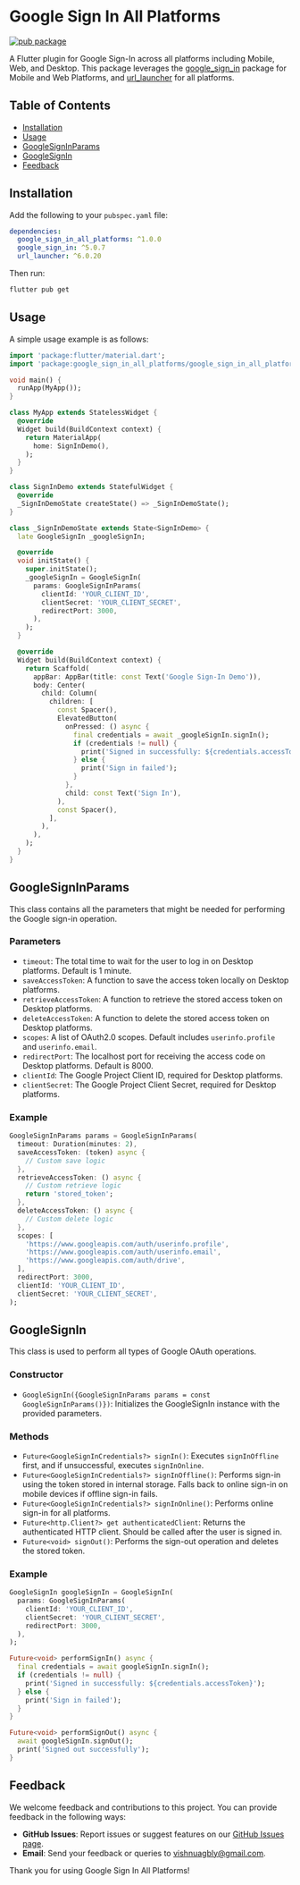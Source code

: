 # Google Sign In All Platforms

[![pub package](https://img.shields.io/pub/v/google_sign_in_all_platforms.svg)](https://pub.dev/packages/google_sign_in_all_platforms)

A Flutter plugin for Google Sign-In across all platforms including Mobile, Web, and Desktop. This package leverages the [google_sign_in](https://pub.dev/packages/google_sign_in) package for Mobile and Web Platforms, and [url_launcher](https://pub.dev/packages/url_launcher) for all platforms.

## Table of Contents

- [Installation](#installation)
- [Usage](#usage)
- [GoogleSignInParams](#googlesigninparams)
- [GoogleSignIn](#googlesignin)
- [Feedback](#feedback)

## Installation

Add the following to your `pubspec.yaml` file:

```yaml
dependencies:
  google_sign_in_all_platforms: ^1.0.0
  google_sign_in: ^5.0.7
  url_launcher: ^6.0.20
```

Then run:

```sh
flutter pub get
```

## Usage

A simple usage example is as follows:

```dart
import 'package:flutter/material.dart';
import 'package:google_sign_in_all_platforms/google_sign_in_all_platforms.dart';

void main() {
  runApp(MyApp());
}

class MyApp extends StatelessWidget {
  @override
  Widget build(BuildContext context) {
    return MaterialApp(
      home: SignInDemo(),
    );
  }
}

class SignInDemo extends StatefulWidget {
  @override
  _SignInDemoState createState() => _SignInDemoState();
}

class _SignInDemoState extends State<SignInDemo> {
  late GoogleSignIn _googleSignIn;

  @override
  void initState() {
    super.initState();
    _googleSignIn = GoogleSignIn(
      params: GoogleSignInParams(
        clientId: 'YOUR_CLIENT_ID',
        clientSecret: 'YOUR_CLIENT_SECRET',
        redirectPort: 3000,
      ),
    );
  }

  @override
  Widget build(BuildContext context) {
    return Scaffold(
      appBar: AppBar(title: const Text('Google Sign-In Demo')),
      body: Center(
        child: Column(
          children: [
            const Spacer(),
            ElevatedButton(
              onPressed: () async {
                final credentials = await _googleSignIn.signIn();
                if (credentials != null) {
                  print('Signed in successfully: ${credentials.accessToken}');
                } else {
                  print('Sign in failed');
                }
              },
              child: const Text('Sign In'),
            ),
            const Spacer(),
          ],
        ),
      ),
    );
  }
}
```

## GoogleSignInParams

This class contains all the parameters that might be needed for performing the Google sign-in operation.

### Parameters

- `timeout`: The total time to wait for the user to log in on Desktop platforms. Default is 1 minute.
- `saveAccessToken`: A function to save the access token locally on Desktop platforms.
- `retrieveAccessToken`: A function to retrieve the stored access token on Desktop platforms.
- `deleteAccessToken`: A function to delete the stored access token on Desktop platforms.
- `scopes`: A list of OAuth2.0 scopes. Default includes `userinfo.profile` and `userinfo.email`.
- `redirectPort`: The localhost port for receiving the access code on Desktop platforms. Default is 8000.
- `clientId`: The Google Project Client ID, required for Desktop platforms.
- `clientSecret`: The Google Project Client Secret, required for Desktop platforms.

### Example

```dart
GoogleSignInParams params = GoogleSignInParams(
  timeout: Duration(minutes: 2),
  saveAccessToken: (token) async {
    // Custom save logic
  },
  retrieveAccessToken: () async {
    // Custom retrieve logic
    return 'stored_token';
  },
  deleteAccessToken: () async {
    // Custom delete logic
  },
  scopes: [
    'https://www.googleapis.com/auth/userinfo.profile',
    'https://www.googleapis.com/auth/userinfo.email',
    'https://www.googleapis.com/auth/drive',
  ],
  redirectPort: 3000,
  clientId: 'YOUR_CLIENT_ID',
  clientSecret: 'YOUR_CLIENT_SECRET',
);
```

## GoogleSignIn

This class is used to perform all types of Google OAuth operations.

### Constructor

- `GoogleSignIn({GoogleSignInParams params = const GoogleSignInParams()})`: Initializes the GoogleSignIn instance with the provided parameters.

### Methods

- `Future<GoogleSignInCredentials?> signIn()`: Executes `signInOffline` first, and if unsuccessful, executes `signInOnline`.
- `Future<GoogleSignInCredentials?> signInOffline()`: Performs sign-in using the token stored in internal storage. Falls back to online sign-in on mobile devices if offline sign-in fails.
- `Future<GoogleSignInCredentials?> signInOnline()`: Performs online sign-in for all platforms.
- `Future<http.Client?> get authenticatedClient`: Returns the authenticated HTTP client. Should be called after the user is signed in.
- `Future<void> signOut()`: Performs the sign-out operation and deletes the stored token.

### Example

```dart
GoogleSignIn googleSignIn = GoogleSignIn(
  params: GoogleSignInParams(
    clientId: 'YOUR_CLIENT_ID',
    clientSecret: 'YOUR_CLIENT_SECRET',
    redirectPort: 3000,
  ),
);

Future<void> performSignIn() async {
  final credentials = await googleSignIn.signIn();
  if (credentials != null) {
    print('Signed in successfully: ${credentials.accessToken}');
  } else {
    print('Sign in failed');
  }
}

Future<void> performSignOut() async {
  await googleSignIn.signOut();
  print('Signed out successfully');
}
```

## Feedback

We welcome feedback and contributions to this project. You can provide feedback in the following ways:

- **GitHub Issues**: Report issues or suggest features on our [GitHub Issues page](https://github.com/vishnuagbly/google_sign_in_all_platforms/issues).
- **Email**: Send your feedback or queries to [vishnuagbly@gmail.com](mailto:vishnuagbly@gmail.com).

Thank you for using Google Sign In All Platforms!